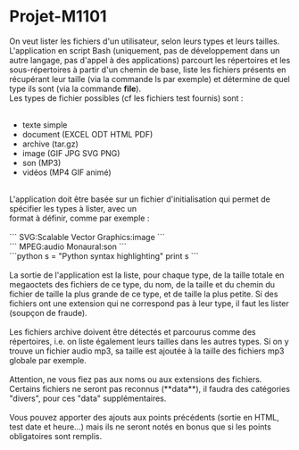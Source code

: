 # Projet-M1101

On veut lister les fichiers d'un utilisateur, selon leurs types et leurs tailles. L'application en script Bash (uniquement, pas de développement dans un autre langage, pas d'appel à des applications) parcourt les répertoires et les sous-répertoires à partir d'un chemin de base, liste les fichiers présents en récupérant leur taille (via la commande ls par exemple) et détermine de quel type ils sont (via la commande **file**).
</br>
Les types de fichier possibles (cf les fichiers test fournis) sont :
</br></br>
<ul>
  <li>texte simple</li>
  <li>document (EXCEL ODT HTML PDF)</li>
  <li>archive (tar.gz)</li>
  <li>image (GIF JPG SVG PNG)</li>
  <li>son (MP3)</li>
  <li>vidéos (MP4 GIF animé)</li>
</ul>
</br>
L'application doit être basée sur un fichier d'initialisation qui permet de spécifier les types à lister, avec un </br>format à définir, comme par exemple :
</br></br>
```
SVG:Scalable Vector Graphics:image
```
</br>
```
MPEG:audio Monaural:son
```
</br>
```python
s = "Python syntax highlighting"
print s
```
<br><br>
La sortie de l'application est la liste, pour chaque type, de la taille totale en megaoctets des fichiers de ce type, du nom, de la taille et du chemin du fichier de taille la plus grande de ce type, et de taille la plus petite. Si des fichiers ont une extension qui ne correspond pas à leur type, il faut les lister (soupçon de fraude).
<br><br>
Les fichiers archive doivent être détectés et parcourus comme des répertoires, i.e. on liste également leurs tailles dans les autres types. Si on y trouve un fichier audio mp3, sa taille est ajoutée à la taille des fichiers mp3 globale par exemple.
<br><br>
Attention, ne vous fiez pas aux noms ou aux extensions des fichiers. Certains fichiers ne seront pas reconnus (**data**), il faudra des catégories "divers", pour ces "data" supplémentaires.
<br><br>
Vous pouvez apporter des ajouts aux points précédents (sortie en HTML, test date et heure...) mais ils ne seront notés en bonus que si les points obligatoires sont remplis.
